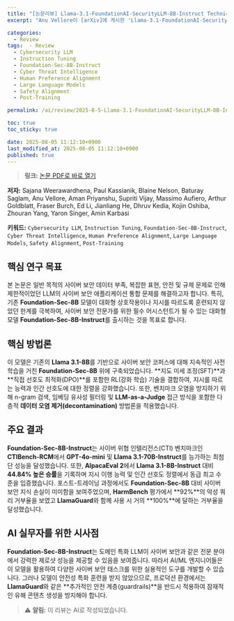 ```yaml
---
title: "[논문리뷰] Llama-3.1-FoundationAI-SecurityLLM-8B-Instruct Technical Report"
excerpt: "Anu Vellore이 [arXiv]에 게시한 'Llama-3.1-FoundationAI-SecurityLLM-8B-Instruct Technical Report' 논문에 대한 자세한 리뷰입니다."

categories:
  - Review
tags:  - Review
  - Cybersecurity LLM
  - Instruction Tuning
  - Foundation-Sec-8B-Instruct
  - Cyber Threat Intelligence
  - Human Preference Alignment
  - Large Language Models
  - Safety Alignment
  - Post-Training

permalink: /ai/review/2025-8-5-Llama-3.1-FoundationAI-SecurityLLM-8B-Instruct_Technical_Report/

toc: true
toc_sticky: true

date: 2025-08-05 11:12:10+0900
last_modified_at: 2025-08-05 11:12:10+0900
published: true
---
```

> **링크:** [논문 PDF로 바로 열기](https://arxiv.org/abs/2508.01059)

**저자:** Sajana Weerawardhena, Paul Kassianik, Blaine Nelson, Baturay Saglam, Anu Vellore, Aman Priyanshu, Supriti Vijay, Massimo Aufiero, Arthur Goldblatt, Fraser Burch, Ed Li, Jianliang He, Dhruv Kedia, Kojin Oshiba, Zhouran Yang, Yaron Singer, Amin Karbasi

**키워드:** `Cybersecurity LLM`, `Instruction Tuning`, `Foundation-Sec-8B-Instruct`, `Cyber Threat Intelligence`, `Human Preference Alignment`, `Large Language Models`, `Safety Alignment`, `Post-Training`

## 핵심 연구 목표
본 논문은 일반 목적의 사이버 보안 데이터 부족, 복잡한 표현, 안전 및 규제 문제로 인해 제한적이었던 LLM의 사이버 보안 애플리케이션 통합 문제를 해결하고자 합니다. 특히, 기존 **Foundation-Sec-8B** 모델이 대화형 상호작용이나 지시를 따르도록 훈련되지 않았던 한계를 극복하여, 사이버 보안 전문가를 위한 필수 어시스턴트가 될 수 있는 대화형 모델 **Foundation-Sec-8B-Instruct**를 출시하는 것을 목표로 합니다.

## 핵심 방법론
이 모델은 기존의 **Llama 3.1-8B**를 기반으로 사이버 보안 코퍼스에 대해 지속적인 사전 학습을 거친 **Foundation-Sec-8B** 위에 구축되었습니다. **지도 미세 조정(SFT)**과 **직접 선호도 최적화(DPO)**를 포함한 RL(강화 학습) 기술을 결합하여, 지시를 따르는 능력과 인간 선호도에 대한 정렬을 강화했습니다. 또한, 벤치마크 오염을 방지하기 위해 n-gram 검색, 임베딩 유사성 필터링 및 **LLM-as-a-Judge** 접근 방식을 포함한 다층적 **데이터 오염 제거(decontamination)** 방법론을 적용했습니다.

## 주요 결과
**Foundation-Sec-8B-Instruct**는 사이버 위협 인텔리전스(CTI) 벤치마크인 **CTIBench-RCM**에서 **GPT-4o-mini** 및 **Llama 3.1-70B-Instruct**를 능가하는 최첨단 성능을 달성했습니다. 또한, **AlpacaEval 2**에서 **Llama 3.1-8B-Instruct** 대비 **44.84% 높은 승률**을 기록하며 지시 이행 능력 및 인간 선호도 정렬에서 동급 최고 수준을 입증했습니다. 포스트-트레이닝 과정에서도 **Foundation-Sec-8B** 대비 사이버 보안 지식 손실이 미미함을 보여주었으며, **HarmBench** 평가에서 **92%**의 악성 쿼리 거부율을 보였고 **LlamaGuard**와 함께 사용 시 거의 **100%**에 달하는 거부율을 달성했습니다.

## AI 실무자를 위한 시사점
**Foundation-Sec-8B-Instruct**는 도메인 특화 LLM이 사이버 보안과 같은 전문 분야에서 강력한 제로샷 성능을 제공할 수 있음을 보여줍니다. 따라서 AI/ML 엔지니어들은 이 모델을 활용하여 다양한 사이버 보안 태스크를 위한 실용적인 도구를 개발할 수 있습니다. 그러나 모델이 안전성 특화 훈련을 받지 않았으므로, 프로덕션 환경에서는 **LlamaGuard**와 같은 **추가적인 안전 계층(guardrails)**을 반드시 적용하여 잠재적인 유해 콘텐츠 생성을 방지해야 합니다.

> ⚠️ **알림:** 이 리뷰는 AI로 작성되었습니다.